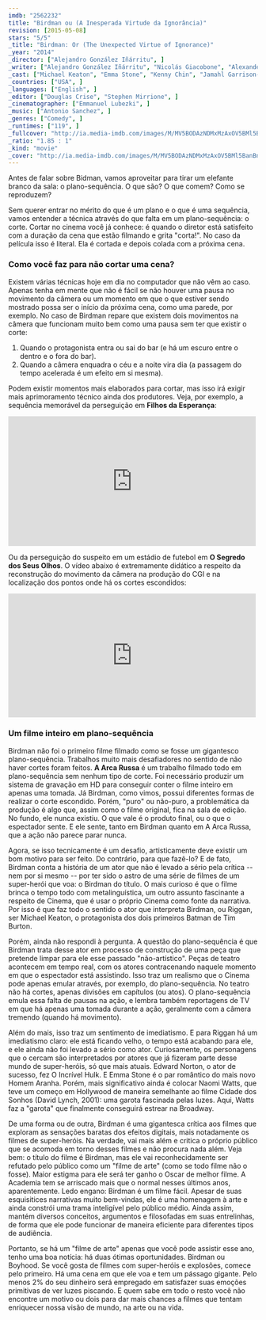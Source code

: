 ```yaml
---
imdb: "2562232"
title: "Birdman ou (A Inesperada Virtude da Ignorância)"
revision: [2015-05-08]
stars: "5/5"
_title: "Birdman: Or (The Unexpected Virtue of Ignorance)"
_year: "2014"
_director: ["Alejandro González Iñárritu", ]
_writer: ["Alejandro González Iñárritu", "Nicolás Giacobone", "Alexander Dinelaris", "Armando Bo", "Raymond Carver", ]
_cast: ["Michael Keaton", "Emma Stone", "Kenny Chin", "Jamahl Garrison-Lowe", "Zach Galifianakis", "Naomi Watts", "Jeremy Shamos", "Andrea Riseborough", "Katherine O'Sullivan", ]
_countries: ["USA", ]
_languages: ["English", ]
_editor: ["Douglas Crise", "Stephen Mirrione", ]
_cinematographer: ["Emmanuel Lubezki", ]
_music: ["Antonio Sanchez", ]
_genres: ["Comedy", ]
_runtimes: ["119", ]
_fullcover: "http://ia.media-imdb.com/images/M/MV5BODAzNDMxMzAxOV5BMl5BanBnXkFtZTgwMDMxMjA4MjE@.jpg"
_ratio: "1.85 : 1"
_kind: "movie"
_cover: "http://ia.media-imdb.com/images/M/MV5BODAzNDMxMzAxOV5BMl5BanBnXkFtZTgwMDMxMjA4MjE@._V1._SX94_SY140_.jpg"
---
```


Antes de falar sobre Bidman, vamos aproveitar para tirar um elefante branco da sala: o plano-sequência. O que são? O que comem? Como se reproduzem?

Sem querer entrar no mérito do que é um plano e o que é uma sequência, vamos entender a técnica através do que falta em um plano-sequência: o corte. Cortar no cinema você já conhece: é quando o diretor está satisfeito com a duração da cena que estão filmando e grita "corta!". No caso da película isso é literal. Ela é cortada e depois colada com a próxima cena.

### Como você faz para não cortar uma cena? 

Existem várias técnicas hoje em dia no computador que não vêm ao caso. Apenas tenha em mente que não é fácil se não houver uma pausa no movimento da câmera ou um momento em que o que estiver sendo mostrado possa ser o início da próxima cena, como uma parede, por exemplo. No caso de Birdman repare que existem dois movimentos na câmera que funcionam muito bem como uma pausa sem ter que existir o corte:

 1. Quando o protagonista entra ou sai do bar (e há um escuro entre o dentro e o fora do bar).
 2. Quando a câmera enquadra o céu e a noite vira dia (a passagem do tempo acelerada é um efeito em si mesma).

Podem existir momentos mais elaborados para cortar, mas isso irá exigir mais aprimoramento técnico ainda dos produtores. Veja, por exemplo, a sequência memorável da perseguição em __Filhos da Esperança__:

<iframe src="https://player.vimeo.com/video/75878882" width="500" height="262" frameborder="0" webkitallowfullscreen mozallowfullscreen allowfullscreen></iframe>

Ou da perseguição do suspeito em um estádio de futebol em __O Segredo dos Seus Olhos__. O vídeo abaixo é extremamente didático a respeito da reconstrução do movimento da câmera na produção do CGI e na localização dos pontos onde há os cortes escondidos:

<iframe src="https://player.vimeo.com/video/40341282?color=00e6e6&title=0&byline=0&portrait=0" width="500" height="250" frameborder="0" webkitallowfullscreen mozallowfullscreen allowfullscreen></iframe>

### Um filme inteiro em plano-sequência

Birdman não foi o primeiro filme filmado como se fosse um gigantesco plano-sequência. Trabalhos muito mais desafiadores no sentido de não haver cortes foram feitos. __A Arca Russa__ é um trabalho filmado todo em plano-sequência sem nenhum tipo de corte. Foi necessário produzir um sistema de gravação em HD para conseguir conter o filme inteiro em apenas uma tomada. Já Birdman, como vimos, possui diferentes formas de realizar o corte escondido. Porém, "puro" ou não-puro, a problemática da produção é algo que, assim como o filme original, fica na sala de edição. No fundo, ele nunca existiu. O que vale é o produto final, ou o que o espectador sente. E ele sente, tanto em Birdman quanto em A Arca Russa, que a ação não parece parar nunca.

Agora, se isso tecnicamente é um desafio, artisticamente deve existir um bom motivo para ser feito. Do contrário, para que fazê-lo? E de fato, Birdman conta a história de um ator que não é levado a sério pela crítica -- nem por si mesmo -- por ter sido o astro de uma série de filmes de um super-herói que voa: o Birdman do título. O mais curioso é que o filme brinca o tempo todo com metalinguística, um outro assunto fascinante a respeito de Cinema, que é usar o próprio Cinema como fonte da narrativa. Por isso é que faz todo o sentido o ator que interpreta Birdman, ou Riggan, ser Michael Keaton, o protagonista dos dois primeiros Batman de Tim Burton.

Porém, ainda não respondi à pergunta. A questão do plano-sequência é que Birdman trata desse ator em processo de construção de uma peça que pretende limpar para ele esse passado "não-artístico". Peças de teatro acontecem em tempo real, com os atores contracenando naquele momento em que o espectador está assistindo. Isso traz um realismo que o Cinema pode apenas emular através, por exemplo, do plano-sequência. No teatro não há cortes, apenas divisões em capítulos (ou atos). O plano-sequência emula essa falta de pausas na ação, e lembra também reportagens de TV em que há apenas uma tomada durante a ação, geralmente com a câmera tremendo (quando há movimento).

Além do mais, isso traz um sentimento de imediatismo. E para Riggan há um imediatismo claro: ele está ficando velho, o tempo está acabando para ele, e ele ainda não foi levado a sério como ator. Curiosamente, os personagens que o cercam são interpretados por atores que já fizeram parte desse mundo de super-heróis, só que mais atuais. Edward Norton, o ator de sucesso, fez O Incrível Hulk. E Emma Stone é o par romântico do mais novo Homem Aranha. Porém, mais significativo ainda é colocar Naomi Watts, que teve um começo em Hollywood de maneira semelhante ao filme Cidade dos Sonhos (David Lynch, 2001): uma garota fascinada pelas luzes. Aqui, Watts faz a "garota" que finalmente conseguirá estrear na Broadway.

De uma forma ou de outra, Birdman é uma gigantesca crítica aos filmes que exploram as sensações baratas dos efeitos digitais, mais notadamente os filmes de super-heróis. Na verdade, vai mais além e critica o próprio público que se acomoda em torno desses filmes e não procura nada além. Veja bem: o título do filme é Birdman, mas ele vai reconhecidamente ser refutado pelo público como um "filme de arte" (como se todo filme não o fosse). Maior estigma para ele será ter ganho o Oscar de melhor filme. A Academia tem se arriscado mais que o normal nesses últimos anos, aparentemente. Ledo engano: Birdman é um filme fácil. Apesar de suas esquisitices narrativas muito bem-vindas, ele é uma homenagem à arte e ainda constrói uma trama inteligível pelo público médio. Ainda assim, mantém diversos conceitos, argumentos e filosofadas em suas entrelinhas, de forma que ele pode funcionar de maneira eficiente para diferentes tipos de audiência.

Portanto, se há um "filme de arte" apenas que você pode assistir esse ano, tenho uma boa notícia: há duas ótimas oportunidades. Birdman ou Boyhood. Se você gosta de filmes com super-heróis e explosões, comece pelo primeiro. Há uma cena em que ele voa e tem um pássago gigante. Pelo menos 2% do seu dinheiro será empregado em satisfazer suas emoções primitivas de ver luzes piscando. E quem sabe em todo o resto você não encontre um motivo ou dois para dar mais chances a filmes que tentam enriquecer nossa visão de mundo, na arte ou na vida.
